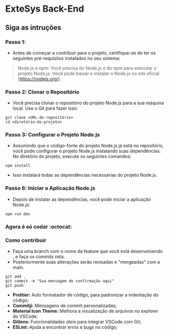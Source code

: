 # ExteSys Back-End
## Siga as intruções
### Passo 1: 

- Antes de começar a contribuir para o projeto, certifique-se de ter os seguintes pré-requisitos instalados no seu sistema:

> Node.js e npm: Você precisa do Node.js e do npm para executar o projeto Node.js. Você pode baixar e instalar o Node.js no site oficial (https://nodejs.org/).

### Passo 2: Clonar o Repositório

- Você precisa clonar o repositório do projeto Node.js para a sua máquina local. Use o Git para fazer isso:
```
git clone <URL-do-repositório>
cd <diretório-do-projeto>
```
### Passo 3: Configurar o Projeto Node.js

- Assumindo que o código-fonte do projeto Node.js já está no repositório, você pode configurar o projeto Node.js instalando suas dependências. No diretório do projeto, execute os seguintes comandos:

```
npm install
```
- Isso instalará todas as dependências necessárias do projeto Node.js.


### Passo 6: Iniciar a Aplicação Node.js

- Depois de instalar as dependências, você pode iniciar a aplicação Node.js:

```
npm run dev
```

### Agora é só codar :octocat:


### Como contribuir 

- Faça uma branch com o nome da feature que você está desenvolvendo , e faça os commits nela.
- Posteriormente suas alterações serão revisadas e "mergeadas" com a main.

```
git add .
git commit -m "Sua mensagem de confirmação aqui"
git push
```
- **Prettier:** Auto formatador de código, para padronizar a indentação do código;
- **Commitji:** Mensagens de commit personalizadas;
- **Material Icon Theme:** Melhora a visualização de arquivos no explorer do VSCode;
- **Gitlens:** Funcionalidades úteis para integrar VSCode com Git;
- **ESLint:** Ajuda a encontrar erros e bugs no código;
